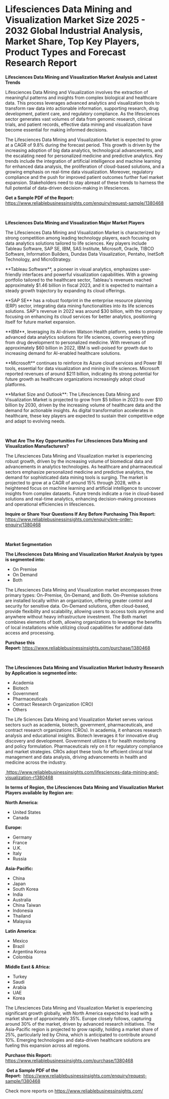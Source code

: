 <p><h1>Lifesciences Data Mining and Visualization Market Size 2025 - 2032 Global Industrial Analysis, Market Share, Top Key Players, Product Types and Forecast Research Report</h1></p><p><strong>Lifesciences Data Mining and Visualization Market Analysis and Latest Trends</strong></p>
<p><p>Lifesciences Data Mining and Visualization involves the extraction of meaningful patterns and insights from complex biological and healthcare data. This process leverages advanced analytics and visualization tools to transform raw data into actionable information, supporting research, drug development, patient care, and regulatory compliance. As the lifesciences sector generates vast volumes of data from genomic research, clinical trials, and patient records, effective data mining and visualization have become essential for making informed decisions.</p><p>The Lifesciences Data Mining and Visualization Market is expected to grow at a CAGR of 9.8% during the forecast period. This growth is driven by the increasing adoption of big data analytics, technological advancements, and the escalating need for personalized medicine and predictive analytics. Key trends include the integration of artificial intelligence and machine learning for enhanced data analysis, the proliferation of cloud-based solutions, and a growing emphasis on real-time data visualization. Moreover, regulatory compliance and the push for improved patient outcomes further fuel market expansion. Stakeholders need to stay abreast of these trends to harness the full potential of data-driven decision-making in lifesciences.</p></p>
<p><strong>Get a Sample PDF of the Report:&nbsp;</strong> <a href="https://www.reliablebusinessinsights.com/enquiry/request-sample/1380468?utm_campaign=3060&utm_medium=2&utm_source=Github&utm_content=ia&utm_term=11032025&utm_id=lifesciences-data-mining-and-visualization">https://www.reliablebusinessinsights.com/enquiry/request-sample/1380468</a></p>
<p>&nbsp;</p>
<p><strong>Lifesciences Data Mining and Visualization Major Market Players</strong></p>
<p><p>The Lifesciences Data Mining and Visualization Market is characterized by strong competition among leading technology players, each focusing on data analytics solutions tailored to life sciences. Key players include Tableau Software, SAP SE, IBM, SAS Institute, Microsoft, Oracle, TIBCO Software, Information Builders, Dundas Data Visualization, Pentaho, InetSoft Technology, and MicroStrategy.</p><p>**Tableau Software**, a pioneer in visual analytics, emphasizes user-friendly interfaces and powerful visualization capabilities. With a growing portfolio tailored to the healthcare sector, Tableau's revenues reached approximately $1.46 billion in fiscal 2023, and it is expected to maintain a steady growth trajectory by expanding its cloud offerings.</p><p>**SAP SE** has a robust footprint in the enterprise resource planning (ERP) sector, integrating data mining functionalities into its life sciences solutions. SAP's revenue in 2022 was around $30 billion, with the company focusing on enhancing its cloud services for better analytics, positioning itself for future market expansion.</p><p>**IBM**, leveraging its AI-driven Watson Health platform, seeks to provide advanced data analytics solutions for life sciences, covering everything from drug development to personalized medicine. With revenues of approximately $60 billion in 2022, IBM is well-poised for growth due to increasing demand for AI-enabled healthcare solutions.</p><p>**Microsoft** continues to reinforce its Azure cloud services and Power BI tools, essential for data visualization and mining in life sciences. Microsoft reported revenues of around $211 billion, indicating its strong potential for future growth as healthcare organizations increasingly adopt cloud platforms.</p><p>**Market Size and Outlook**: The Lifesciences Data Mining and Visualization Market is projected to grow from $5 billion in 2023 to over $10 billion by 2030, driven by the increasing volume of healthcare data and the demand for actionable insights. As digital transformation accelerates in healthcare, these key players are expected to sustain their competitive edge and adapt to evolving needs.</p></p>
<p>&nbsp;</p>
<p><strong>What Are The Key Opportunities For Lifesciences Data Mining and Visualization Manufacturers?</strong></p>
<p><p>The Lifesciences Data Mining and Visualization market is experiencing robust growth, driven by the increasing volume of biomedical data and advancements in analytics technologies. As healthcare and pharmaceutical sectors emphasize personalized medicine and predictive analytics, the demand for sophisticated data mining tools is surging. The market is projected to grow at a CAGR of around 15% through 2028, with a heightened focus on machine learning and artificial intelligence to uncover insights from complex datasets. Future trends indicate a rise in cloud-based solutions and real-time analytics, enhancing decision-making processes and operational efficiencies in lifesciences.</p></p>
<p><strong>Inquire or Share Your Questions If Any Before Purchasing This Report:</strong> <a href="https://www.reliablebusinessinsights.com/enquiry/pre-order-enquiry/1380468?utm_campaign=3060&utm_medium=2&utm_source=Github&utm_content=ia&utm_term=11032025&utm_id=lifesciences-data-mining-and-visualization">https://www.reliablebusinessinsights.com/enquiry/pre-order-enquiry/1380468</a></p>
<p>&nbsp;</p>
<p><strong>Market Segmentation</strong></p>
<p><strong>The Lifesciences Data Mining and Visualization Market Analysis by types is segmented into:</strong></p>
<p><ul><li>On Premise</li><li>On Demand</li><li>Both</li></ul></p>
<p><p>The Lifesciences Data Mining and Visualization market encompasses three primary types: On-Premise, On-Demand, and Both. On-Premise solutions are installed locally within an organization, offering greater control and security for sensitive data. On-Demand solutions, often cloud-based, provide flexibility and scalability, allowing users to access tools anytime and anywhere without heavy infrastructure investment. The Both market combines elements of both, allowing organizations to leverage the benefits of local installations while utilizing cloud capabilities for additional data access and processing.</p></p>
<p><strong>Purchase this Report:&nbsp;</strong><a href="https://www.reliablebusinessinsights.com/purchase/1380468?utm_campaign=3060&utm_medium=2&utm_source=Github&utm_content=ia&utm_term=11032025&utm_id=lifesciences-data-mining-and-visualization">https://www.reliablebusinessinsights.com/purchase/1380468</a></p>
<p>&nbsp;</p>
<p><strong>The Lifesciences Data Mining and Visualization Market Industry Research by Application is segmented into:</strong></p>
<p><ul><li>Academia</li><li>Biotech</li><li>Government</li><li>Pharmaceuticals</li><li>Contract Research Organization (CRO)</li><li>Others</li></ul></p>
<p><p>The Life Sciences Data Mining and Visualization Market serves various sectors such as academia, biotech, government, pharmaceuticals, and contract research organizations (CROs). In academia, it enhances research analysis and educational insights. Biotech leverages it for innovative drug discovery and development. Government utilizes it for health monitoring and policy formulation. Pharmaceuticals rely on it for regulatory compliance and market strategies. CROs adopt these tools for efficient clinical trial management and data analysis, driving advancements in health and medicine across the industry.</p></p>
<p><a href="https://www.reliablebusinessinsights.com/lifesciences-data-mining-and-visualization-r1380468?utm_campaign=3060&utm_medium=2&utm_source=Github&utm_content=ia&utm_term=11032025&utm_id=lifesciences-data-mining-and-visualization">&nbsp;https://www.reliablebusinessinsights.com/lifesciences-data-mining-and-visualization-r1380468</a></p>
<p><strong>In terms of Region, the Lifesciences Data Mining and Visualization Market Players available by Region are:</strong></p>
<p>
    <p> <strong> North America: </strong>
        <ul>
            <li>United States</li>
            <li>Canada</li>
        </ul>
        </p> 
    <p> <strong> Europe: </strong>
        <ul>
            <li>Germany</li>
            <li>France</li>
            <li>U.K.</li>
            <li>Italy</li>
            <li>Russia</li>
        </ul>
        </p> 
    <p> <strong> Asia-Pacific: </strong>
        <ul>
            <li>China</li>
            <li>Japan</li>
            <li>South Korea</li>
            <li>India</li>
            <li>Australia</li>
            <li>China Taiwan</li>
            <li>Indonesia</li>
            <li>Thailand</li>
            <li>Malaysia</li>
        </ul>
        </p> 
    <p> <strong> Latin America: </strong>
        <ul>
            <li>Mexico</li>
            <li>Brazil</li>
            <li>Argentina Korea</li>
            <li>Colombia</li>
        </ul>
        </p> 
    <p> <strong> Middle East & Africa: </strong>
        <ul>
            <li>Turkey</li>
            <li>Saudi</li>
            <li>Arabia</li>
            <li>UAE</li>
            <li>Korea</li>
        </ul>
    </p>
    </p>
<p><p>The Lifesciences Data Mining and Visualization Market is experiencing significant growth globally, with North America expected to lead with a market share of approximately 35%. Europe closely follows, capturing around 30% of the market, driven by advanced research initiatives. The Asia-Pacific region is projected to grow rapidly, holding a market share of 25%, particularly led by China, which is anticipated to contribute around 10%. Emerging technologies and data-driven healthcare solutions are fueling this expansion across all regions.</p></p>
<p><strong>Purchase this Report: </strong><a href="https://www.reliablebusinessinsights.com/purchase/1380468?utm_campaign=3060&utm_medium=2&utm_source=Github&utm_content=ia&utm_term=11032025&utm_id=lifesciences-data-mining-and-visualization">https://www.reliablebusinessinsights.com/purchase/1380468</a></p>
<p>&nbsp;<strong>Get a Sample PDF of the Report:&nbsp;&nbsp;</strong><a href="https://www.reliablebusinessinsights.com/enquiry/request-sample/1380468?utm_campaign=3060&utm_medium=2&utm_source=Github&utm_content=ia&utm_term=11032025&utm_id=lifesciences-data-mining-and-visualization">https://www.reliablebusinessinsights.com/enquiry/request-sample/1380468</a></p>
<p><strong></strong></p>
<p>Check more reports on <a href="https://www.reliablebusinessinsights.com/?utm_campaign=3060&utm_medium=2&utm_source=Github&utm_content=ia&utm_term=11032025&utm_id=lifesciences-data-mining-and-visualization">https://www.reliablebusinessinsights.com/</a></p>